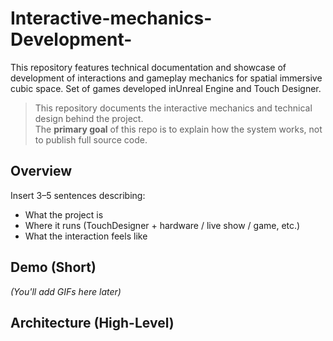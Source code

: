 # Interactive-mechanics-Development-
This repository features technical documentation and showcase of development of interactions and gameplay mechanics for spatial immersive cubic space. Set of games developed inUnreal Engine and Touch Designer.   

> This repository documents the interactive mechanics and technical design behind the project.  
> The **primary goal** of this repo is to explain how the system works, not to publish full source code.


## Overview
Insert 3–5 sentences describing:
- What the project is
- Where it runs (TouchDesigner + hardware / live show / game, etc.)
- What the interaction feels like

## Demo (Short)
*(You'll add GIFs here later)*

## Architecture (High-Level)
